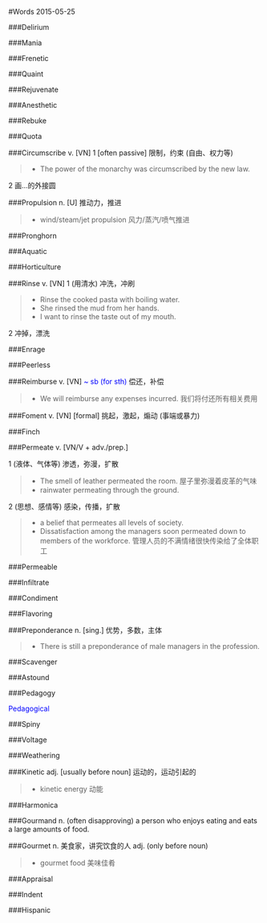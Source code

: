 #Words 2015-05-25

###Delirium

###Mania

###Frenetic

###Quaint

###Rejuvenate

###Anesthetic

###Rebuke

###Quota

###Circumscribe
v. [VN] 1 [often passive] 限制，约束 (自由、权力等)
> * The power of the monarchy was circumscribed by the new law.

2 画...的外接圆

###Propulsion
n. [U] 推动力，推进
> * wind/steam/jet propulsion 风力/蒸汽/喷气推进

###Pronghorn

###Aquatic

###Horticulture

###Rinse
v. [VN] 1 (用清水) 冲洗，冲刷
> * Rinse the cooked pasta with boiling water.
> * She rinsed the mud from her hands.
> * I want to rinse the taste out of my mouth.

2 冲掉，漂洗

###Enrage

###Peerless

###Reimburse
v. [VN] <span style="color:blue">~ sb (for sth)</span>
偿还，补偿
> * We will reimburse any expenses incurred.
我们将付还所有相关费用

###Foment
v. [VN] [formal] 挑起，激起，煽动 (事端或暴力)

###Finch

###Permeate
v. [VN/V + adv./prep.]

1 (液体、气体等) 渗透，弥漫，扩散 
> * The smell of leather permeated the room. 屋子里弥漫着皮革的气味
> * rainwater permeating through the ground.

2 (思想、感情等) 感染，传播，扩散
> * a belief that permeates all levels of society.
> * Dissatisfaction among the managers soon permeated down to members of the workforce.
管理人员的不满情绪很快传染给了全体职工

###Permeable

###Infiltrate

###Condiment

###Flavoring

###Preponderance
n. [sing.] 优势，多数，主体
> * There is still a preponderance of male managers in the profession.

###Scavenger

###Astound

###Pedagogy

<span style="color:blue">Pedagogical</span>

###Spiny

###Voltage

###Weathering

###Kinetic
adj. [usually before noun] 运动的，运动引起的
> * kinetic energy 动能

###Harmonica

###Gourmand
n. (often disapproving) a person who enjoys eating and eats a large amounts of food.

###Gourmet
n. 美食家，讲究饮食的人
adj. (only before noun)
> * gourmet food 美味佳肴

###Appraisal

###Indent

###Hispanic

